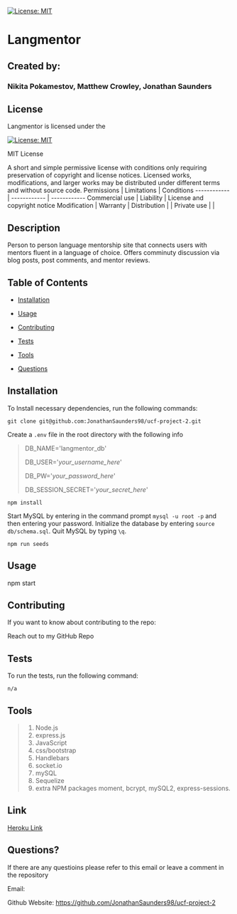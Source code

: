 
[![License: MIT](https://img.shields.io/badge/License-MIT-yellow.svg)](https://opensource.org/licenses/MIT)

# Langmentor

## Created by:

### Nikita Pokamestov, Matthew Crowley, Jonathan Saunders

## License

Langmentor is licensed under the

[![License: MIT](https://img.shields.io/badge/License-MIT-yellow.svg)](https://opensource.org/licenses/MIT)

MIT License

A short and simple permissive license with conditions only requiring preservation of copyright and license notices. Licensed works, modifications, and larger works may be distributed under different terms and without source code.
Permissions | Limitations  |   Conditions
------------ | ------------  | ------------
Commercial use | Liability |   License and copyright notice
Modification | Warranty    |
Distribution |     |
Private use |     |

## Description

Person to person language mentorship site that connects users with mentors fluent in a language of choice. Offers comminuty discussion via blog posts, post comments, and mentor reviews.

## Table of Contents

* [Installation](#installation)

* [Usage](#usage)

* [Contributing](#contributing)

* [Tests](#tests)

* [Tools](#tools)

* [Questions](#questions)

## Installation

To Install necessary dependencies, run the following commands:  

```
git clone git@github.com:JonathanSaunders98/ucf-project-2.git
```
Create a `.env` file in the root directory with the following info
> DB_NAME='langmentor_db'
>
> DB_USER='*your_username_here*'
>
> DB_PW='*your_password_here*'
>
> DB_SESSION_SECRET='*your_secret_here*'
```
npm install
```
Start MySQL by entering in the command prompt `mysql -u root -p` and then entering your password.  Initialize the database by entering `source db/schema.sql`.  Quit MySQL by typing `\q`.
```
npm run seeds
```

## Usage

npm start

## Contributing

If you want to know about contributing to the repo:

Reach out to my GitHub Repo

## Tests

To run the tests, run the following command:

```
n/a
```

## Tools

>1. Node.js
>2. express.js
>3. JavaScript
>4. css/bootstrap
>5. Handlebars
>6. socket.io
>7. mySQL
>8. Sequelize
>9. extra NPM packages moment, bcrypt, mySQL2, express-sessions.

## Link

[Heroku Link](https://langmentor.herokuapp.com/)

## Questions?

If there are any questioins please refer to this email or leave a comment in the repository

Email: 

Github Website: https://github.com/JonathanSaunders98/ucf-project-2
